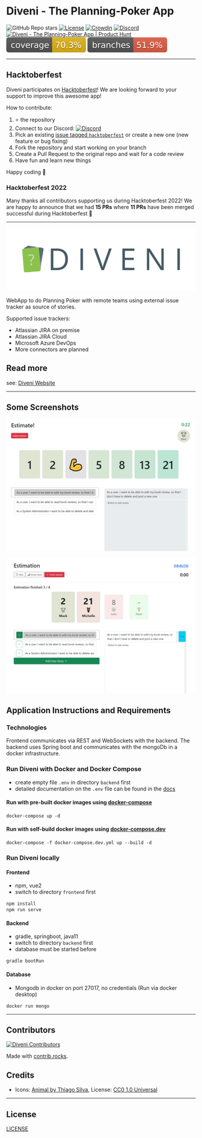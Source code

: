# Diveni - The Planning-Poker App

![GitHub Repo stars](https://img.shields.io/github/stars/Sybit-Education/Diveni?style=social)
[![License](https://img.shields.io/badge/license-GNU%20AGPL%20v3-blue.svg)](LICENSE)
[![Crowdin](https://badges.crowdin.net/diveni/localized.svg)](https://crowdin.com/project/diveni)
[![Discord](https://img.shields.io/discord/935641426216222730?color=%237289DA&label=Discord&logo=Discord&logoColor=%237289DA)](https://discord.gg/7JmRyn5dc6)
<a href="https://www.producthunt.com/posts/diveni?utm_source=badge-featured&utm_medium=badge&utm_souce=badge-diveni" target="_blank"><img src="https://api.producthunt.com/widgets/embed-image/v1/featured.svg?post_id=361171&theme=light" alt="Diveni - The&#0032;Planning&#0045;Poker&#0032;App | Product Hunt" style="width: 125px; height: 27px;" width="125" height="27" /></a>
![Code Coverage Lines](.github/badges/jacoco.svg)
![Code Coverage Branches](.github/badges/branches.svg)

---

## Hacktoberfest

Diveni participates on [Hacktoberfest](https://hacktoberfest.com/)! We are looking forward to your support to improve this awesome app!

How to contribute:
1) ⭐ the repository
2) Connect to our Discord: [![Discord](https://img.shields.io/discord/935641426216222730?color=%237289DA&label=Discord&logo=Discord&logoColor=%237289DA)](https://discord.gg/7JmRyn5dc6)
3) Pick an existing [issue tagged `hacktoberfest`](https://github.com/Sybit-Education/Diveni/issues?q=is%3Aissue+is%3Aopen+label%3Ahacktoberfest) or create a new one (new feature or bug fixing)
4) Fork the repository and start working on your branch
5) Create a Pull Request to the original repo and wait for a code review
6) Have fun and learn new things

Happy coding 🚀

### Hacktoberfest 2022

Many thanks all contributors supporting us during Hacktoberfest 2022!
We are happy to announce that we had **15 PRs** where **11 PRs** have been merged successful during Hacktoberfest 🚀 

---

![DIVENI Logo](docs/assets/diveni_banner.png)

WebApp to do Planning Poker with remote teams using external issue tracker as source of stories.

Supported issue trackers:

- Atlassian JIRA on premise
- Atlassian JIRA Cloud
- Microsoft Azure DevOps
- More connectors are planned

## Read more

see: [Diveni Website](https://sybit-education.github.io/Diveni/)


---

## Some Screenshots

![Voters view of voted story](docs/img/userEstimationVoted.png)

![Host view voted story](docs/img/hostEstimationFinished.png)


## Application Instructions and Requirements

### Technologies

Frontend communicates via REST and WebSockets with the backend.
The backend uses Spring boot and communicates with the mongoDb in a docker infrastructure.

### Run Diveni with Docker and Docker Compose

- create empty file ``.env`` in directory ``backend`` first
- detailed documentation on the ``.env`` file can be found in the [docs](https://github.com/Sybit-Education/Diveni/blob/main/docs/guide/install.md)

#### Run with pre-built docker images using [docker-compose](https://github.com/Sybit-Education/Diveni/blob/main/docker-compose.yml)
```shell
docker-compose up -d
```
#### Run with self-build docker images using [docker-compose.dev](https://github.com/Sybit-Education/Diveni/blob/main/docker-compose.dev.yml)
```shell
docker-compose -f docker-compose.dev.yml up --build -d
```

### Run Diveni locally

#### Frontend
- npm, vue2
- switch to directory ``frontend`` first

```shell
npm install
npm run serve
```
 
#### Backend

- gradle, springboot, java11
- switch to directory ``backend`` first
- database must be started before

```shell
gradle bootRun
```

#### Database

- Mongodb in docker on port 27017, no credentials (Run via docker desktop)

```shell
docker run mongo
```

---

## Contributors

[![Diveni Contributors](https://contrib.rocks/image?repo=Sybit-Education/Diveni)](https://github.com/Sybit-Education/Diveni/graphs/contributors)

Made with [contrib.rocks](https://contrib.rocks).

## Credits

- Icons: [Animal by Thiago Silva](https://www.iconfinder.com/iconsets/animals-105), License: [CC0 1.0 Universal](https://creativecommons.org/publicdomain/zero/1.0/)

---

## License

[LICENSE](LICENSE)
